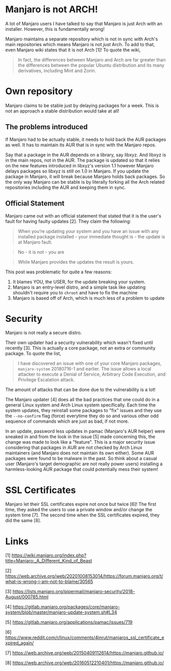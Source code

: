 # Manjaro is not ARCH!
A lot of Manjaro users I have talked to say that Manjaro is just Arch
with an installer. However, this is fundamentally wrong!

Manjaro maintains a separate repository which is not in sync with Arch's
main repositories which means Manjaro is not *just* Arch. To add to that,
even Manjaro wiki states that it is not Arch [1]! To quote the wiki,

> In fact, the differences between Manjaro and Arch are far greater than
> the differences between the popular Ubuntu distribution and its many
> derivatives, including Mint and Zorin.

# Own repository
Manjaro claims to be stable just by delaying packages for a week. This
is not an approach a stable distribution would take at all!

## The problems introduced
If Manjaro had to be actually stable, it needs to hold back the AUR packages
as well. It has to maintain its AUR that is in sync with the Manjaro repos.

Say that a package in the AUR depends on a library, say libxyz. And libxyz is
in the main repos, not in the AUR. The package is updated so that it relies
on the new features introduced in libxyz's version 1.1 however Manjaro delays
packages so libxyz is still on 1.0 in Manjaro. If you update the package in
Manjaro, it will break because Manjaro holds back packages. So the only
way Manjaro can be stable is by literally forking all the Arch related
repositories including the AUR and keeping them in sync.

## Official Statement
Manjaro came out with an official statement that stated that it is the user's fault for having faulty updates [2]. They claim the following:
> When you’re updating your system and you have an issue with any installed package installed - your immediate thought is - the update is at Manjaro fault.

> No - it is not - you are

> While Manjaro provides the updates the result is yours.

This post was problematic for quite a few reasons:
1. It blames YOU, the USER, for the update breaking your system.
2. Manjaro is an entry-level distro, and a simple task like updating shouldn't require you to `chroot` and have to fix the machine
3. Manjaro is based off of Arch, which is much less of a problem to update

# Security
Manjaro is not really a secure distro.

Their own updater had a security vulnerability which wasn't fixed
until recently [3]. This is actually a core package, not an extra or
community package. To quote the list,

> I have discovered an issue with one of your core Manjaro packages,
> `manjaro-system` 20180716-1 and earlier.
> The issue allows a local attacker to execute a Denial of Service,
> Arbitrary Code Execution, and Privilege Escalation attack.

The amount of attacks that can be done due to the vulnerability is a
lot!

The Manjaro updater [4] does all the bad practices that one could do in
a general Linux system and Arch Linux system specifically. Each time
the system updates, they reinstall some packages to "fix" issues and
they use the `--no-confirm` flag (force) everytime they do so and
various other odd sequence of commands which are just as bad, if not
more.

In an update, password less updates in pamac (Manjaro's AUR helper)
were sneaked in and from the look in the issue [5] made concerning this,
the change was made to look like a "feature". This is a major security
issue considering that packages in AUR are not checked by Arch Linux
maintainers (and Manjaro does not maintain its own either). Some AUR
packages were found to be malware in the past. So think about a casual
user (Manjaro's target demographic are not really power users) installing
a harmless-looking AUR package that could potentially mess their system!

# SSL Certificates
Manjaro let their SSL certificates expire not once but twice [6]!
The first time, they asked the users to use a private window and/or change
the system time [7].
The second time when the SSL certificates expired, they did the same [8].

# Links
[1] https://wiki.manjaro.org/index.php?title=Manjaro:_A_Different_Kind_of_Beast

[2] https://web.archive.org/web/20201008153014/https://forum.manjaro.org/t/what-is-wrong-i-am-not-to-blame/30565

[3] https://lists.manjaro.org/pipermail/manjaro-security/2018-August/000785.html

[4] https://gitlab.manjaro.org/packages/core/manjaro-system/blob/master/manjaro-update-system.sh#L34

[5] https://gitlab.manjaro.org/applications/pamac/issues/719

[6] https://www.reddit.com/r/linux/comments/4inrut/manjaros_ssl_certificate_expired_again/

[7] https://web.archive.org/web/20150409112614/https://manjaro.github.io/

[8] https://web.archive.org/web/20160512210401/https://manjaro.github.io/
